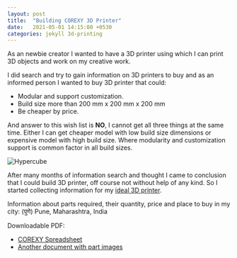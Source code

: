 ```yaml
---
layout: post
title:  "Building COREXY 3D Printer"
date:   2021-05-01 14:15:00 +0530
categories: jekyll 3d-printing
---
```


As an newbie creator I wanted to have a 3D printer using which I can print 3D objects and work on my creative work.

I did search and try to gain information on 3D printers to buy and as an informed person I wanted to buy 3D printer that could:
- Modular and support customization.
- Build size more than 200 mm x 200 mm x 200 mm
- Be cheaper by price.

And answer to this wish list is **NO**, I cannot get all three things at the same time.
Either I can get cheaper model with low build size dimensions  or expensive model with high build size.
Where modularity and customization support is common factor in all build sizes.

![Hypercube](https://cdn.thingiverse.com/renders/3c/3a/c1/b0/50/e830a92070c436215ff6de43c477cdb4_preview_featured.jpg)

After many months of information search and thought I came to conclusion that I could build 3D printer, off course not without help of any kind.
So I started collecting information for my [ideal 3D printer](https://reprap.org/wiki/HyperCube).

Information about parts required, their quantity, price and place to buy in my city: (पुणे) Pune, Maharashtra, India

Downloadable PDF:
 - [COREXY Spreadsheet](https://github.com/ogdhekne/ogdhekne.github.io/blob/main/files/docs/COREXY_spreadsheet.pdf)
 - [Another document with part images](https://github.com/ogdhekne/ogdhekne.github.io/blob/main/files/docs/corexy-3d-printer.pdf)